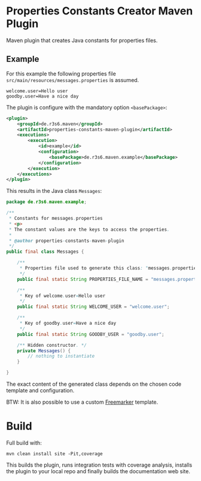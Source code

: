 
# Properties Constants Creator Maven Plugin

Maven plugin that creates Java constants for properties files.

## Example

For this example the following properties file
`src/main/resources/messages.properties` is assumed.

```
welcome.user=Hello user
goodby.user=Have a nice day
```

The plugin is configure with the mandatory option `<basePackage>`:

```xml
<plugin>
    <groupId>de.r3s6.maven</groupId>
    <artifactId>properties-constants-maven-plugin</artifactId>
    <executions>
        <execution>
            <id>example</id>
            <configuration>
                <basePackage>de.r3s6.maven.example</basePackage>
            </configuration>
        </execution>
    </executions>
</plugin>
```

This results in the Java class `Messages`:

```java
package de.r3s6.maven.example;

/**
 * Constants for messages.properties
 * <p>
 * The constant values are the keys to access the properties.
 *
 * @author properties-constants-maven-plugin
 */
public final class Messages {

    /**
     * Properties file used to generate this class: "messages.properties".
     */
    public final static String PROPERTIES_FILE_NAME = "messages.properties";

    /**
     * Key of welcome.user=Hello user
     */
    public final static String WELCOME_USER = "welcome.user";

    /**
     * Key of goodby.user=Have a nice day
     */
    public final static String GOODBY_USER = "goodby.user";

    /** Hidden constructor. */
    private Messages() {
        // nothing to instantiate
    }

}
```

The exact content of the generated class depends on the chosen code template
and configuration.

BTW: It is also possible to use a custom [Freemarker] template.

# Build

Full build with:
```
mvn clean install site -Pit,coverage
```
This builds the plugin, runs integration tests with coverage analysis,
installs  the plugin to your local repo and finally builds the documentation
web site.

[Freemarker]: https://freemarker.apache.org/

